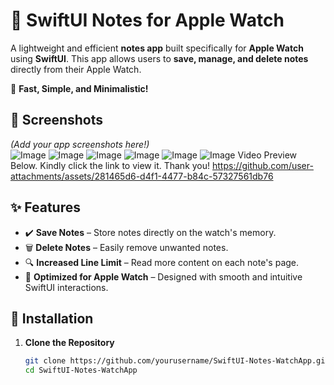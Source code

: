 # 📝 SwiftUI Notes for Apple Watch  

A lightweight and efficient **notes app** built specifically for **Apple Watch** using **SwiftUI**. This app allows users to **save, manage, and delete notes** directly from their Apple Watch.  

🚀 **Fast, Simple, and Minimalistic!**  

## 📸 Screenshots  
*(Add your app screenshots here!)*  
![Image](https://github.com/user-attachments/assets/9709f60a-21f3-421d-9ade-d7c3bf4d2b9a)
![Image](https://github.com/user-attachments/assets/10853c6a-7f03-4d98-aeb2-32feb7adc2af)
![Image](https://github.com/user-attachments/assets/5b65c0da-bf95-4ebe-a8b5-ecc56998020c)
![Image](https://github.com/user-attachments/assets/978c8e58-9f1a-4e6e-b2eb-d529c085fab5)
![Image](https://github.com/user-attachments/assets/ed01b186-527a-4ffa-b079-fd22a2f6ac87)
![Image](https://github.com/user-attachments/assets/867d5df5-125e-46c4-a8ce-226e5b842254)
Video Preview Below. Kindly click the link to view it. Thank you!
https://github.com/user-attachments/assets/281465d6-d4f1-4477-b84c-57327561db76

## ✨ Features  
- ✔️ **Save Notes** – Store notes directly on the watch's memory.  
- 🗑 **Delete Notes** – Easily remove unwanted notes.  
- 🔍 **Increased Line Limit** – Read more content on each note's page.  
- 📱 **Optimized for Apple Watch** – Designed with smooth and intuitive SwiftUI interactions.  

## 🔧 Installation  

1. **Clone the Repository**  
   ```bash
   git clone https://github.com/yourusername/SwiftUI-Notes-WatchApp.git
   cd SwiftUI-Notes-WatchApp
